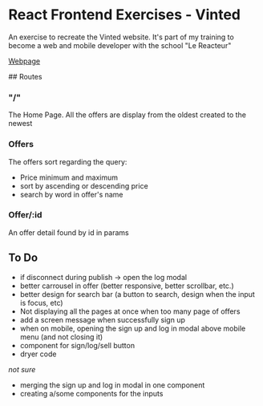 # React Frontend Exercises - Vinted

An exercise to recreate the Vinted website. It's part of my training to become a web and mobile developer with the school "Le Reacteur"

[Webpage](https://vint-react-front-antoine-soliv.netlify.app/)

## Routes

### "/"

The Home Page.
All the offers are display from the oldest created to the newest

### Offers

The offers sort regarding the query:

- Price minimum and maximum
- sort by ascending or descending price
- search by word in offer's name

### Offer/:id

An offer detail found by id in params

## To Do

- if disconnect during publish -> open the log modal
- better carrousel in offer (better responsive, better scrollbar, etc.)
- better design for search bar (a button to search, design when the input is focus, etc)
- Not displaying all the pages at once when too many page of offers
- add a screen message when successfully sign up
- when on mobile, opening the sign up and log in modal above mobile menu (and not closing it)
- component for sign/log/sell button
- dryer code

_not sure_

- merging the sign up and log in modal in one component
- creating a/some components for the inputs
